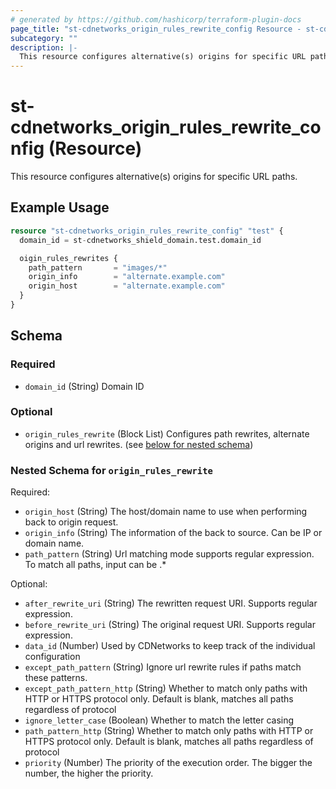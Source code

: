 ```yaml
---
# generated by https://github.com/hashicorp/terraform-plugin-docs
page_title: "st-cdnetworks_origin_rules_rewrite_config Resource - st-cdnetworks"
subcategory: ""
description: |-
  This resource configures alternative(s) origins for specific URL paths.
---
```


# st-cdnetworks_origin_rules_rewrite_config (Resource)

This resource configures alternative(s) origins for specific URL paths.

## Example Usage

```terraform
resource "st-cdnetworks_origin_rules_rewrite_config" "test" {
  domain_id = st-cdnetworks_shield_domain.test.domain_id

  oigin_rules_rewrites {
    path_pattern       = "images/*"
    origin_info        = "alternate.example.com"
    origin_host        = "alternate.example.com"
  }
}
```

<!-- schema generated by tfplugindocs -->
## Schema

### Required

- `domain_id` (String) Domain ID

### Optional

- `origin_rules_rewrite` (Block List) Configures path rewrites, alternate origins and url rewrites. (see [below for nested schema](#nestedblock--origin_rules_rewrite))

<a id="nestedblock--origin_rules_rewrite"></a>
### Nested Schema for `origin_rules_rewrite`

Required:

- `origin_host` (String) The host/domain name to use when performing back to origin request.
- `origin_info` (String) The information of the back to source. Can be IP or domain name.
- `path_pattern` (String) Url matching mode supports regular expression. To match all paths, input can be .*

Optional:

- `after_rewrite_uri` (String) The rewritten request URI. Supports regular expression.
- `before_rewrite_uri` (String) The original request URI. Supports regular expression.
- `data_id` (Number) Used by CDNetworks to keep track of the individual configuration
- `except_path_pattern` (String) Ignore url rewrite rules if paths match these patterns.
- `except_path_pattern_http` (String) Whether to match only paths with HTTP or HTTPS protocol only. Default is blank, matches all paths regardless of protocol
- `ignore_letter_case` (Boolean) Whether to match the letter casing
- `path_pattern_http` (String) Whether to match only paths with HTTP or HTTPS protocol only. Default is blank, matches all paths regardless of protocol
- `priority` (Number) The priority of the execution order. The bigger the number, the higher the priority.
